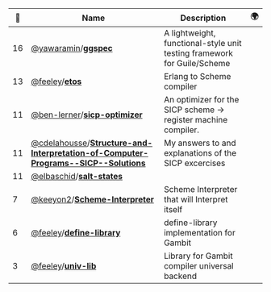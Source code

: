 |:star2: | Name | Description | 🌍|
|---|---|---|---|
|16|[@yawaramin](https://github.com/yawaramin)/[**ggspec**](https://github.com/yawaramin/ggspec)|A lightweight, functional-style unit testing framework for Guile/Scheme||
|13|[@feeley](https://github.com/feeley)/[**etos**](https://github.com/feeley/etos)|Erlang to Scheme compiler||
|11|[@ben-lerner](https://github.com/ben-lerner)/[**sicp-optimizer**](https://github.com/ben-lerner/sicp-optimizer)|An optimizer for the SICP scheme → register machine compiler.||
|11|[@cdelahousse](https://github.com/cdelahousse)/[**Structure-and-Interpretation-of-Computer-Programs--SICP--Solutions**](https://github.com/cdelahousse/Structure-and-Interpretation-of-Computer-Programs--SICP--Solutions)|My answers to and explanations of the SICP excercises||
|11|[@elbaschid](https://github.com/elbaschid)/[**salt-states**](https://github.com/elbaschid/salt-states)|||
|7|[@keeyon2](https://github.com/keeyon2)/[**Scheme-Interpreter**](https://github.com/keeyon2/Scheme-Interpreter)|Scheme Interpreter that will Interpret itself||
|6|[@feeley](https://github.com/feeley)/[**define-library**](https://github.com/feeley/define-library)|define-library implementation for Gambit||
|3|[@feeley](https://github.com/feeley)/[**univ-lib**](https://github.com/feeley/univ-lib)|Library for Gambit compiler universal backend||

